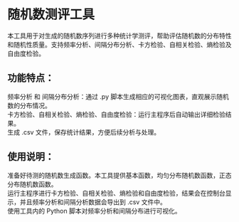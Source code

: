 # 随机数测评工具
本工具用于对生成的随机数序列进行多种统计学测评，帮助评估随机数的分布特性和随机性质量。支持频率分析、间隔分布分析、卡方检验、自相关检验、熵检验及自由度检验。  
## 功能特点：  
  频率分析 和 间隔分布分析：通过 .py 脚本生成相应的可视化图表，直观展示随机数的分布情况。  
  卡方检验、自相关检验、熵检验、自由度检验：运行主程序后自动输出详细检验结果。  
  生成 .csv 文件，保存统计结果，方便后续分析与处理。  
## 使用说明：  
  准备好待测的随机数生成函数。本工具提供基本函数，均匀分布随机数函数，正态分布随机数函数。  
  运行主程序进行卡方检验、自相关检验、熵检验和自由度检验，结果会在控制台显示，并且频率分析和间隔分析数据会导出到 .csv 文件中。  
  使用工具内的 Python 脚本对频率分析和间隔分布进行可视化。  
